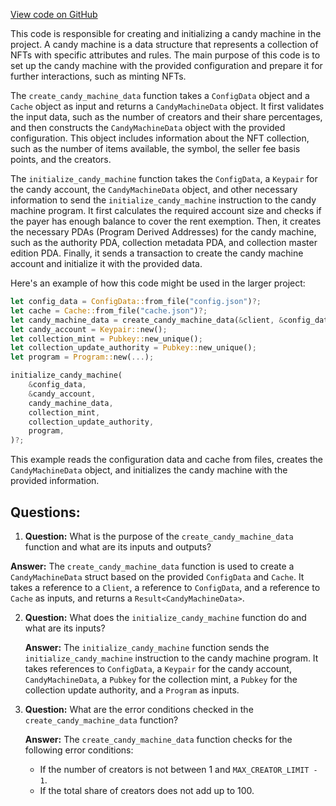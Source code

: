 [View code on GitHub](https://github.com/metaplex-foundation/sugar/src/deploy/initialize.rs)

This code is responsible for creating and initializing a candy machine in the project. A candy machine is a data structure that represents a collection of NFTs with specific attributes and rules. The main purpose of this code is to set up the candy machine with the provided configuration and prepare it for further interactions, such as minting NFTs.

The `create_candy_machine_data` function takes a `ConfigData` object and a `Cache` object as input and returns a `CandyMachineData` object. It first validates the input data, such as the number of creators and their share percentages, and then constructs the `CandyMachineData` object with the provided configuration. This object includes information about the NFT collection, such as the number of items available, the symbol, the seller fee basis points, and the creators.

The `initialize_candy_machine` function takes the `ConfigData`, a `Keypair` for the candy account, the `CandyMachineData` object, and other necessary information to send the `initialize_candy_machine` instruction to the candy machine program. It first calculates the required account size and checks if the payer has enough balance to cover the rent exemption. Then, it creates the necessary PDAs (Program Derived Addresses) for the candy machine, such as the authority PDA, collection metadata PDA, and collection master edition PDA. Finally, it sends a transaction to create the candy machine account and initialize it with the provided data.

Here's an example of how this code might be used in the larger project:

```rust
let config_data = ConfigData::from_file("config.json")?;
let cache = Cache::from_file("cache.json")?;
let candy_machine_data = create_candy_machine_data(&client, &config_data, &cache)?;
let candy_account = Keypair::new();
let collection_mint = Pubkey::new_unique();
let collection_update_authority = Pubkey::new_unique();
let program = Program::new(...);

initialize_candy_machine(
    &config_data,
    &candy_account,
    candy_machine_data,
    collection_mint,
    collection_update_authority,
    program,
)?;
```

This example reads the configuration data and cache from files, creates the `CandyMachineData` object, and initializes the candy machine with the provided information.
## Questions: 
 1. **Question:** What is the purpose of the `create_candy_machine_data` function and what are its inputs and outputs?

   **Answer:** The `create_candy_machine_data` function is used to create a `CandyMachineData` struct based on the provided `ConfigData` and `Cache`. It takes a reference to a `Client`, a reference to `ConfigData`, and a reference to `Cache` as inputs, and returns a `Result<CandyMachineData>`.

2. **Question:** What does the `initialize_candy_machine` function do and what are its inputs?

   **Answer:** The `initialize_candy_machine` function sends the `initialize_candy_machine` instruction to the candy machine program. It takes references to `ConfigData`, a `Keypair` for the candy account, `CandyMachineData`, a `Pubkey` for the collection mint, a `Pubkey` for the collection update authority, and a `Program` as inputs.

3. **Question:** What are the error conditions checked in the `create_candy_machine_data` function?

   **Answer:** The `create_candy_machine_data` function checks for the following error conditions:
   - If the number of creators is not between 1 and `MAX_CREATOR_LIMIT - 1`.
   - If the total share of creators does not add up to 100.
